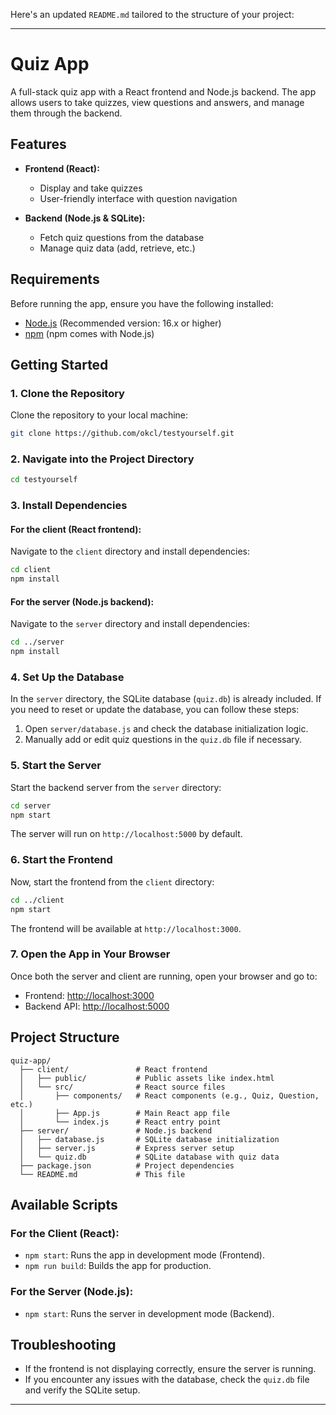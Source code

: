 Here's an updated `README.md` tailored to the structure of your project:

---

# Quiz App

A full-stack quiz app with a React frontend and Node.js backend. The app allows users to take quizzes, view questions and answers, and manage them through the backend.

## Features

- **Frontend (React):**
  - Display and take quizzes
  - User-friendly interface with question navigation

- **Backend (Node.js & SQLite):**
  - Fetch quiz questions from the database
  - Manage quiz data (add, retrieve, etc.)

## Requirements

Before running the app, ensure you have the following installed:

- [Node.js](https://nodejs.org/) (Recommended version: 16.x or higher)
- [npm](https://www.npmjs.com/) (npm comes with Node.js)

## Getting Started

### 1. Clone the Repository

Clone the repository to your local machine:

```bash
git clone https://github.com/okcl/testyourself.git
```

### 2. Navigate into the Project Directory

```bash
cd testyourself
```

### 3. Install Dependencies

#### For the client (React frontend):

Navigate to the `client` directory and install dependencies:

```bash
cd client
npm install
```

#### For the server (Node.js backend):

Navigate to the `server` directory and install dependencies:

```bash
cd ../server
npm install
```

### 4. Set Up the Database

In the `server` directory, the SQLite database (`quiz.db`) is already included. If you need to reset or update the database, you can follow these steps:

1. Open `server/database.js` and check the database initialization logic.
2. Manually add or edit quiz questions in the `quiz.db` file if necessary.

### 5. Start the Server

Start the backend server from the `server` directory:

```bash
cd server
npm start
```

The server will run on `http://localhost:5000` by default.

### 6. Start the Frontend

Now, start the frontend from the `client` directory:

```bash
cd ../client
npm start
```

The frontend will be available at `http://localhost:3000`.

### 7. Open the App in Your Browser

Once both the server and client are running, open your browser and go to:

- Frontend: [http://localhost:3000](http://localhost:3000)
- Backend API: [http://localhost:5000](http://localhost:5000)

## Project Structure

```
quiz-app/
  ├── client/               # React frontend
  │   ├── public/           # Public assets like index.html
  │   └── src/              # React source files
  │       ├── components/   # React components (e.g., Quiz, Question, etc.)
  │       ├── App.js        # Main React app file
  │       └── index.js      # React entry point
  ├── server/               # Node.js backend
  │   ├── database.js       # SQLite database initialization
  │   ├── server.js         # Express server setup
  │   └── quiz.db           # SQLite database with quiz data
  ├── package.json          # Project dependencies
  └── README.md             # This file
```

## Available Scripts

### For the Client (React):

- `npm start`: Runs the app in development mode (Frontend).
- `npm run build`: Builds the app for production.

### For the Server (Node.js):

- `npm start`: Runs the server in development mode (Backend).
  
## Troubleshooting

- If the frontend is not displaying correctly, ensure the server is running.
- If you encounter any issues with the database, check the `quiz.db` file and verify the SQLite setup.

---